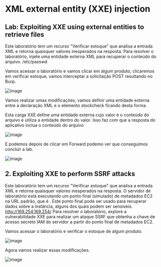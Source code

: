 # XML external entity (XXE) injection

## Lab: Exploiting XXE using external entities to retrieve files

Este laboratório tem um recurso "Verificar estoque" que analisa a entrada XML e retorna quaisquer valores inesperados na resposta. Para resolver o laboratório, injete uma entidade externa XML para recuperar o conteúdo do arquivo. /etc/passwd

Vamos acessar o laboratório e vamos clicar em algum produto, clicaremos em verificar estoque, vamos interceptar a solicitação POST resultando no Burp.

![image](https://user-images.githubusercontent.com/95362045/169540607-2e192d9c-6126-4178-b6b8-2eed2a6ca133.png)

Vamos realizar umas modificações, vamos definir uma entidade externa entre a declaração XML e o elemento stockcheck ficando desta forma.

Esta carga XXE define uma entidade externa cujo valor é o conteúdo do arquivo e utiliza a entidade dentro do valor. Isso faz com que a resposta do aplicativo inclua o conteúdo do arquivo

![image](https://user-images.githubusercontent.com/95362045/169541258-babb82c4-ac76-483f-8f9f-9dc4b94b5bc8.png)

E podemos depois de clicar em Forward podemo ver que conseguimos concluir a lab.

![image](https://user-images.githubusercontent.com/95362045/169541750-8a22622c-ba3d-421f-8d20-17b78e69ee4f.png)

## 2. Exploiting XXE to perform SSRF attacks

Este laboratório tem um recurso "Verificar estoque" que analisa a entrada XML e retorna quaisquer valores inesperados na resposta. O servidor de laboratório está executando um ponto final (simulado) de metadados EC2 na URL padrão, que é . Este ponto final pode ser usado para recuperar dados sobre a instância, alguns dos quais podem ser sensíveis. http://169.254.169.254/ Para resolver o laboratório, explore a vulnerabilidade XXE para realizar um ataque SSRF que obtenha a chave de acesso secreto IAM do servidor a partir do ponto final de metadados EC2.

Vamos acessar o laboratório e verificar o estoque de algum produto.

![image](https://user-images.githubusercontent.com/95362045/169545592-665fe96d-6e6d-44be-a077-fc2855906258.png)

Agora vamos realizar essas modificações.

![image](https://user-images.githubusercontent.com/95362045/169546180-89e6a7e2-8bc5-4e49-844a-c9a6fc65319a.png)


